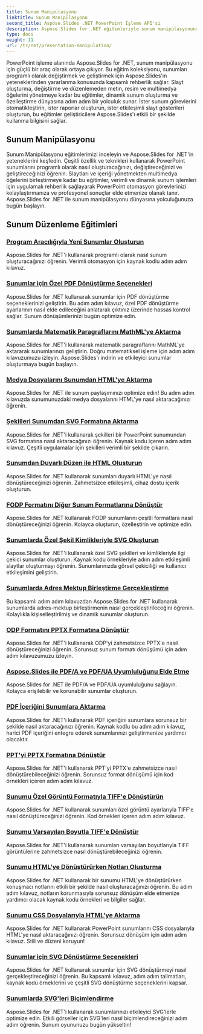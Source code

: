 ```yaml
---
title: Sunum Manipülasyonu
linktitle: Sunum Manipülasyonu
second_title: Aspose.Slides .NET PowerPoint İşleme API'si
description: Aspose.Slides for .NET eğitimleriyle sunum manipülasyonunun potansiyelini ortaya çıkarın. PowerPoint sunumlarını program aracılığıyla dinamik olarak nasıl oluşturacağınızı, özelleştireceğinizi ve geliştireceğinizi öğrenin. Bugün PowerPoint işleme becerilerinizi geliştirin!
type: docs
weight: 11
url: /tr/net/presentation-manipulation/
---
```

PowerPoint işleme alanında Aspose.Slides for .NET, sunum manipülasyonu için güçlü bir araç olarak ortaya çıkıyor. Bu eğitim koleksiyonu, sunumları programlı olarak değiştirmek ve geliştirmek için Aspose.Slides'ın yeteneklerinden yararlanma konusunda kapsamlı rehberlik sağlar. Slayt oluşturma, değiştirme ve düzenlemeden metin, resim ve multimedya öğelerini yönetmeye kadar bu eğitimler, dinamik sunum oluşturma ve özelleştirme dünyasına adım adım bir yolculuk sunar. İster sunum görevlerini otomatikleştirin, ister raporlar oluşturun, ister etkileşimli slayt gösterileri oluşturun, bu eğitimler geliştiricilere Aspose.Slides'ı etkili bir şekilde kullanma bilgisini sağlar.

## Sunum Manipülasyonu
Sunum Manipülasyonu eğitimlerimizi inceleyin ve Aspose.Slides for .NET'in yeteneklerini keşfedin. Çeşitli özellik ve teknikleri kullanarak PowerPoint sunumlarını programlı olarak nasıl oluşturacağınızı, değiştireceğinizi ve geliştireceğinizi öğrenin. Slaytları ve içeriği yönetmekten multimedya öğelerini birleştirmeye kadar bu eğitimler, verimli ve dinamik sunum işlemleri için uygulamalı rehberlik sağlayarak PowerPoint otomasyon görevlerinizi kolaylaştırmanıza ve profesyonel sonuçlar elde etmenize olanak tanır. Aspose.Slides for .NET ile sunum manipülasyonu dünyasına yolculuğunuza bugün başlayın.

## Sunum Düzenleme Eğitimleri
### [Program Aracılığıyla Yeni Sunumlar Oluşturun](./create-new-presentations-programmatically/)
Aspose.Slides for .NET'i kullanarak programlı olarak nasıl sunum oluşturacağınızı öğrenin. Verimli otomasyon için kaynak kodlu adım adım kılavuz.
### [Sunumlar için Özel PDF Dönüştürme Seçenekleri](./custom-pdf-conversion-options-for-presentations/)
Aspose.Slides for .NET kullanarak sunumlar için PDF dönüştürme seçeneklerinizi geliştirin. Bu adım adım kılavuz, özel PDF dönüştürme ayarlarının nasıl elde edileceğini anlatarak çıktınız üzerinde hassas kontrol sağlar. Sunum dönüşümlerinizi bugün optimize edin.
### [Sunumlarda Matematik Paragraflarını MathML'ye Aktarma](./export-math-paragraphs-to-mathml-in-presentations/)
Aspose.Slides for .NET'i kullanarak matematik paragraflarını MathML'ye aktararak sunumlarınızı geliştirin. Doğru matematiksel işleme için adım adım kılavuzumuzu izleyin. Aspose.Slides'ı indirin ve etkileyici sunumlar oluşturmaya bugün başlayın.
### [Medya Dosyalarını Sunumdan HTML'ye Aktarma](./export-media-files-to-html-from-presentation/)
Aspose.Slides for .NET ile sunum paylaşımınızı optimize edin! Bu adım adım kılavuzda sunumunuzdaki medya dosyalarını HTML'ye nasıl aktaracağınızı öğrenin. 
### [Şekilleri Sunumdan SVG Formatına Aktarma](./export-shapes-to-svg-format-from-presentation/)
Aspose.Slides for .NET'i kullanarak şekilleri bir PowerPoint sunumundan SVG formatına nasıl aktaracağınızı öğrenin. Kaynak kodu içeren adım adım kılavuz. Çeşitli uygulamalar için şekilleri verimli bir şekilde çıkarın.
### [Sunumdan Duyarlı Düzen ile HTML Oluşturun](./create-html-with-responsive-layout-from-presentation/)
Aspose.Slides for .NET kullanarak sunumları duyarlı HTML'ye nasıl dönüştüreceğinizi öğrenin. Zahmetsizce etkileşimli, cihaz dostu içerik oluşturun.
### [FODP Formatını Diğer Sunum Formatlarına Dönüştür](./convert-fodp-format-to-other-presentation-formats/)
Aspose.Slides for .NET kullanarak FODP sunumlarını çeşitli formatlara nasıl dönüştüreceğinizi öğrenin. Kolayca oluşturun, özelleştirin ve optimize edin.
### [Sunumlarda Özel Şekil Kimlikleriyle SVG Oluşturun](./generate-svg-with-custom-shape-ids-in-presentations/)
Aspose.Slides for .NET'i kullanarak özel SVG şekilleri ve kimlikleriyle ilgi çekici sunumlar oluşturun. Kaynak kodu örnekleriyle adım adım etkileşimli slaytlar oluşturmayı öğrenin. Sunumlarınızda görsel çekiciliği ve kullanıcı etkileşimini geliştirin.
### [Sunumlarda Adres Mektup Birleştirme Gerçekleştirme](./perform-mail-merge-in-presentations/)
Bu kapsamlı adım adım kılavuzdan Aspose.Slides for .NET kullanarak sunumlarda adres-mektup birleştirmenin nasıl gerçekleştirileceğini öğrenin. Kolaylıkla kişiselleştirilmiş ve dinamik sunumlar oluşturun.
### [ODP Formatını PPTX Formatına Dönüştür](./convert-odp-format-to-pptx-format/)
Aspose.Slides for .NET'i kullanarak ODP'yi zahmetsizce PPTX'e nasıl dönüştüreceğinizi öğrenin. Sorunsuz sunum formatı dönüşümü için adım adım kılavuzumuzu izleyin.
### [Aspose.Slides ile PDF/A ve PDF/UA Uyumluluğunu Elde Etme](./achieving-pdf-a-and-pdf-ua-conformance-with-aspose-slides/)
Aspose.Slides for .NET ile PDF/A ve PDF/UA uyumluluğunu sağlayın. Kolayca erişilebilir ve korunabilir sunumlar oluşturun.
### [PDF İçeriğini Sunumlara Aktarma](./import-pdf-content-into-presentations/)
Aspose.Slides for .NET'i kullanarak PDF içeriğini sunumlara sorunsuz bir şekilde nasıl aktaracağınızı öğrenin. Kaynak kodlu bu adım adım kılavuz, harici PDF içeriğini entegre ederek sunumlarınızı geliştirmenize yardımcı olacaktır.
### [PPT'yi PPTX Formatına Dönüştür](./convert-ppt-to-pptx-format/)
Aspose.Slides for .NET'i kullanarak PPT'yi PPTX'e zahmetsizce nasıl dönüştürebileceğinizi öğrenin. Sorunsuz format dönüşümü için kod örnekleri içeren adım adım kılavuz.
### [Sunumu Özel Görüntü Formatıyla TIFF'e Dönüştürün](./convert-presentation-to-tiff-with-custom-image-format/)
Aspose.Slides for .NET kullanarak sunumları özel görüntü ayarlarıyla TIFF'e nasıl dönüştüreceğinizi öğrenin. Kod örnekleri içeren adım adım kılavuz.
### [Sunumu Varsayılan Boyutla TIFF'e Dönüştür](./convert-presentation-to-tiff-with-default-size/)
Aspose.Slides for .NET'i kullanarak sunumları varsayılan boyutlarıyla TIFF görüntülerine zahmetsizce nasıl dönüştürebileceğinizi öğrenin.
### [Sunumu HTML'ye Dönüştürürken Notları Oluşturma](./render-notes-while-converting-presentation-to-html/)
Aspose.Slides for .NET kullanarak bir sunumu HTML'ye dönüştürürken konuşmacı notlarını etkili bir şekilde nasıl oluşturacağınızı öğrenin. Bu adım adım kılavuz, notların korunmasıyla sorunsuz dönüşüm elde etmenize yardımcı olacak kaynak kodu örnekleri ve bilgiler sağlar. 
### [Sunumu CSS Dosyalarıyla HTML'ye Aktarma](./export-presentation-to-html-with-css-files/)
Aspose.Slides for .NET kullanarak PowerPoint sunumlarını CSS dosyalarıyla HTML'ye nasıl aktaracağınızı öğrenin. Sorunsuz dönüşüm için adım adım kılavuz. Stili ve düzeni koruyun! 
### [Sunumlar için SVG Dönüştürme Seçenekleri](./svg-conversion-options-for-presentations/)
Aspose.Slides for .NET kullanarak sunumlar için SVG dönüştürmeyi nasıl gerçekleştireceğinizi öğrenin. Bu kapsamlı kılavuz, adım adım talimatları, kaynak kodu örneklerini ve çeşitli SVG dönüştürme seçeneklerini kapsar.
### [Sunumlarda SVG'leri Biçimlendirme](./formatting-svgs-in-presentations/)
Aspose.Slides for .NET'i kullanarak sunumlarınızı etkileyici SVG'lerle optimize edin. Etkili görseller için SVG'leri nasıl biçimlendireceğinizi adım adım öğrenin. Sunum oyununuzu bugün yükseltin! 